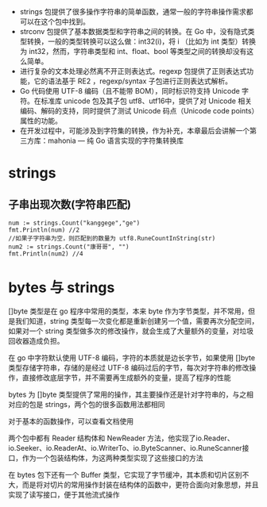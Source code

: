 - strings 包提供了很多操作字符串的简单函数，通常一般的字符串操作需求都可以在这个包中找到。
- strconv 包提供了基本数据类型和字符串之间的转换。在 Go 中，没有隐式类型转换，一般的类型转换可以这么做：int32(i)，将 i （比如为 int 类型）转换为 int32，然而，字符串类型和 int、float、bool 等类型之间的转换却没有这么简单。
- 进行复杂的文本处理必然离不开正则表达式。regexp 包提供了正则表达式功能，它的语法基于 RE2 ，regexp/syntax 子包进行正则表达式解析。
- Go 代码使用 UTF-8 编码（且不能带 BOM），同时标识符支持 Unicode 字符。在标准库 unicode 包及其子包 utf8、utf16中，提供了对 Unicode 相关编码、解码的支持，同时提供了测试 Unicode 码点（Unicode code points）属性的功能。
- 在开发过程中，可能涉及到字符集的转换，作为补充，本章最后会讲解一个第三方库：mahonia — 纯 Go 语言实现的字符集转换库

# strings
## 子串出现次数(字符串匹配)
```
num := strings.Count("kanggege","ge")
fmt.Println(num) //2
//如果子字符串为空，则匹配到的数量为	utf8.RuneCountInString(str)
num2 := strings.Count("康哥哥", "")
fmt.Println(num2) //4

```


# bytes 与 strings
[]byte 类型是在 go 程序中常用的类型，本来 byte 作为字节类型，并不常用，但是我们知道，string 类型每一次变化都是重新创建另一个值，需要再次分配空间，如果对一个 string 类型做多次的修改操作，就会生成了大量额外的变量，对垃圾回收器造成负担。

在 go 中字符默认使用 UTF-8 编码，字符的本质就是边长字节，如果使用 []byte 类型存储字符串，存储的是经过 UTF-8 编码过后的字节，每次对字符串的修改操作，直接修改底层字节，并不需要再生成额外的变量，提高了程序的性能

bytes 为 []byte 类型提供了常用的操作，其主要操作还是针对字符串的，与之相对应的包是 strings，两个包的很多函数用法都相同

对于基本的函数操作，可以查看文档使用

两个包中都有 Reader 结构体和 NewReader 方法，他实现了io.Reader、io.Seeker、io.ReaderAt、io.WriterTo、io.ByteScanner、io.RuneScanner接口，作为一个包装结构体，为这两种类型实现了这些接口的方法 

在 bytes 包下还有一个 Buffer 类型，它实现了字节缓冲，其本质和切片区别不大，而是将对切片的常用操作封装在结构体的函数中，更符合面向对象思想，并且实现了读写接口，便于其他流式操作

